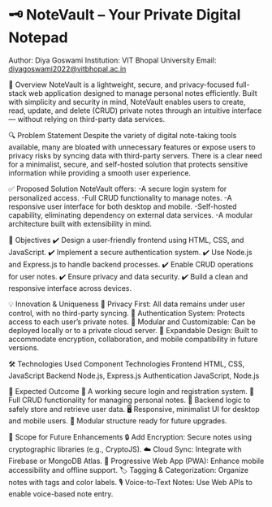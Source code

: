 # 🗝️ NoteVault – Your Private Digital Notepad

Author: Diya Goswami
Institution: VIT Bhopal University
Email: diyagoswami2022@vitbhopal.ac.in

📌 Overview
NoteVault is a lightweight, secure, and privacy-focused full-stack web application designed to manage personal notes efficiently. Built with simplicity and security in mind, NoteVault enables users to create, read, update, and delete (CRUD) private notes through an intuitive interface — without relying on third-party data services.

🔍 Problem Statement
Despite the variety of digital note-taking tools available, many are bloated with unnecessary features or expose users to privacy risks by syncing data with third-party servers. There is a clear need for a minimalist, secure, and self-hosted solution that protects sensitive information while providing a smooth user experience.

✅ Proposed Solution
NoteVault offers:
-A secure login system for personalized access.
-Full CRUD functionality to manage notes.
-A responsive user interface for both desktop and mobile.
-Self-hosted capability, eliminating dependency on external data services.
-A modular architecture built with extensibility in mind.

🎯 Objectives
✔️ Design a user-friendly frontend using HTML, CSS, and JavaScript.
✔️ Implement a secure authentication system.
✔️ Use Node.js and Express.js to handle backend processes.
✔️ Enable CRUD operations for user notes.
✔️ Ensure privacy and data security.
✔️ Build a clean and responsive interface across devices.

💡 Innovation & Uniqueness
🔐 Privacy First: All data remains under user control, with no third-party syncing.
🚪 Authentication System: Protects access to each user’s private notes.
🧩 Modular and Customizable: Can be deployed locally or to a private cloud server.
🔄 Expandable Design: Built to accommodate encryption, collaboration, and mobile compatibility in future versions.

🛠️ Technologies Used
Component	Technologies
Frontend	HTML, CSS, JavaScript
Backend	Node.js, Express.js
Authentication	JavaScript, Node.js

🧪 Expected Outcome
🔐 A working secure login and registration system.
📓 Full CRUD functionality for managing personal notes.
💾 Backend logic to safely store and retrieve user data.
🖥️ Responsive, minimalist UI for desktop and mobile users.
🧱 Modular structure ready for future upgrades.

🚀 Scope for Future Enhancements
🔒 Add Encryption: Secure notes using cryptographic libraries (e.g., CryptoJS).
☁️ Cloud Sync: Integrate with Firebase or MongoDB Atlas.
📱 Progressive Web App (PWA): Enhance mobile accessibility and offline support.
🏷️ Tagging & Categorization: Organize notes with tags and color labels.
🎙️ Voice-to-Text Notes: Use Web APIs to enable voice-based note entry.

